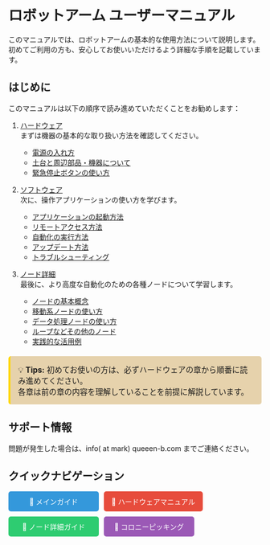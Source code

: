 # ロボットアーム ユーザーマニュアル

このマニュアルでは、ロボットアームの基本的な使用方法について説明します。
初めてご利用の方も、安心してお使いいただけるよう詳細な手順を記載しています。

## はじめに
このマニュアルは以下の順序で読み進めていただくことをお勧めします：

1. [ハードウェア](./hardware.md)  
      まずは機器の基本的な取り扱い方法を確認してください。
   - [電源の入れ方](hardware.md#電源の入れ方)
   - [土台と周辺部品・機器について](hardware.md#土台と周辺部品機器の説明と配置について)
   - [緊急停止ボタンの使い方](hardware.md#土台と周辺部品機器の説明と配置について)

2. [ソフトウェア](./software.md)  
   次に、操作アプリケーションの使い方を学びます。
   - [アプリケーションの起動方法](software.md#アプリケーションとロボットを立ち上げて両者を接続する)
   - [リモートアクセス方法](software.md#リモートアクセス)
   - [自動化の実行方法](software.md#自動化を行う)
   - [アップデート方法](software.md#アップデート方法)
   - [トラブルシューティング](software.md#トラブルシューティング)

3. [ノード詳細](./nodesdetails.md)  
   最後に、より高度な自動化のための各種ノードについて学習します。
   - [ノードの基本概念](nodesdetails.md#2-ノードの概要)
   - [移動系ノードの使い方](nodesdetails.md#31-移動系)
   - [データ処理ノードの使い方](nodesdetails.md#32-データ処理)
   - [ループなどその他のノード](nodesdetails.md#33-その他)
   - [実践的な活用例](nodesdetails.md#4-自分だけのプロトコルをつくる)

<div style="border-left: 4px solid #ffd700; background:rgb(230, 210, 172); padding: 15px; margin: 20px 0; border-radius: 5px;">
  <p style="margin: 0; font-size: 1.1em;">
    💡 <strong>Tips:</strong> 初めてお使いの方は、必ずハードウェアの章から順番に読み進めてください。<br>
    各章は前の章の内容を理解していることを前提に解説しています。
  </p>
</div>

## サポート情報
問題が発生した場合は、info( at mark) queeen-b.com までご連絡ください。

## クイックナビゲーション

<div style="display: flex; flex-wrap: wrap; gap: 10px; margin-bottom: 20px;">
  <a href="readme.html" style="display: block; padding: 10px 15px; background: #3498db; color: white; text-decoration: none; border-radius: 5px; min-width: 150px; text-align: center;">
    📖 メインガイド
  </a>
  <a href="hardware.html" style="display: block; padding: 10px 15px; background: #e74c3c; color: white; text-decoration: none; border-radius: 5px; min-width: 150px; text-align: center;">
    🔧 ハードウェアマニュアル
  </a>
  <a href="nodesdetails.html" style="display: block; padding: 10px 15px; background: #2ecc71; color: white; text-decoration: none; border-radius: 5px; min-width: 150px; text-align: center;">
    🧩 ノード詳細ガイド
  </a>
  <a href="protocol/colonypicking.html" style="display: block; padding: 10px 15px; background: #9b59b6; color: white; text-decoration: none; border-radius: 5px; min-width: 150px; text-align: center;">
    🧪 コロニーピッキング
  </a>
</div>